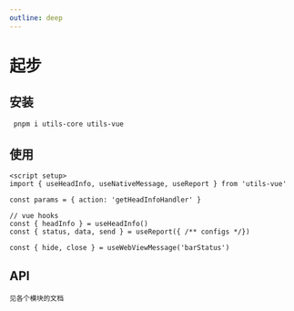 ```yaml
---
outline: deep
---
```


# 起步

## 安装

```bash
 pnpm i utils-core utils-vue
```

## 使用

```vue
<script setup>
import { useHeadInfo, useNativeMessage, useReport } from 'utils-vue'

const params = { action: 'getHeadInfoHandler' }

// vue hooks
const { headInfo } = useHeadInfo()
const { status, data, send } = useReport({ /** configs */})

const { hide, close } = useWebViewMessage('barStatus')
```

## API

    见各个模块的文档
